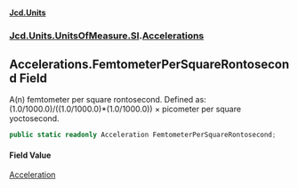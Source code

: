 #### [Jcd.Units](index.md 'index')
### [Jcd.Units.UnitsOfMeasure.SI](Jcd.Units.UnitsOfMeasure.SI.md 'Jcd.Units.UnitsOfMeasure.SI').[Accelerations](Accelerations.md 'Jcd.Units.UnitsOfMeasure.SI.Accelerations')

## Accelerations.FemtometerPerSquareRontosecond Field

A(n) femtometer per square rontosecond. Defined as: (1.0/1000.0)/((1.0/1000.0)*(1.0/1000.0)) × picometer per square yoctosecond.

```csharp
public static readonly Acceleration FemtometerPerSquareRontosecond;
```

#### Field Value
[Acceleration](Acceleration.md 'Jcd.Units.UnitTypes.Acceleration')